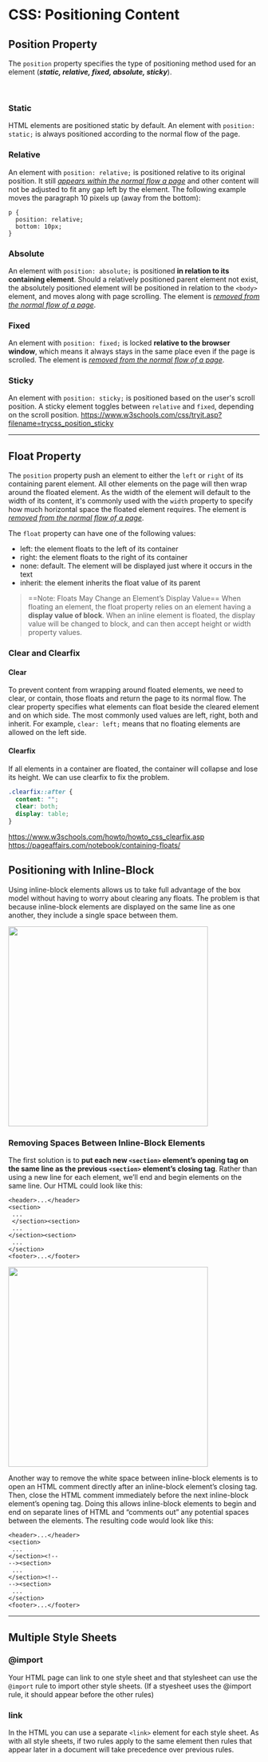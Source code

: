 # CSS: Positioning Content

## Position Property

The `position` property specifies the type of positioning method used for an element (**_static, relative, fixed, absolute, sticky_**).

<br>

### Static

HTML elements are positioned static by default. An element with `position: static;` is always positioned according to the normal flow of the page.

### Relative

An element with `position: relative;` is positioned relative to its original position. It still <u><em>appears within the normal flow a page</em></u> and other content will not be adjusted to fit any gap left by the element.
The following example moves the paragraph 10 pixels up (away from the bottom):

```
p {
  position: relative;
  bottom: 10px;
}
```

### Absolute

An element with `position: absolute;` is positioned **in relation to its containing element**. Should a relatively positioned parent element not exist, the absolutely positioned element will be positioned in relation to the `<body>` element, and moves along with page scrolling. The element is <u><em>removed from the normal flow of a page</em></u>.

### Fixed

An element with `position: fixed;` is locked **relative to the browser window**, which means it always stays in the same place even if the page is scrolled. The element is <u><em>removed from the normal flow of a page</em></u>.

### Sticky

An element with `position: sticky;` is positioned based on the user's scroll position. A sticky element toggles between `relative` and `fixed`, depending on the scroll position.
https://www.w3schools.com/css/tryit.asp?filename=trycss_position_sticky

<hr>

## Float Property

The `position` property push an element to either the `left` or `right` of its containing parent element. All other elements on the page will then wrap around the floated element. As the width of the element will default to the width of its content, it's commonly used with the `width` property to specify how much horizontal space the floated element requires. The element is <u><em>removed from the normal flow of a page</em></u>.

The `float` property can have one of the following values:

- left: the element floats to the left of its container
- right: the element floats to the right of its container
- none: default. The element will be displayed just where it occurs in the text
- inherit: the element inherits the float value of its parent

> ==Note: Floats May Change an Element’s Display Value==
> When floating an element, the float property relies on an element having a **display value of block**. When an inline element is floated, the display value will be changed to block, and can then accept height or width property values.

### Clear and Clearfix

#### Clear

To prevent content from wrapping around floated elements, we need to clear, or contain, those floats and return the page to its normal flow. The clear property specifies what elements can float beside the cleared element and on which side. The most commonly used values are left, right, both and inherit. For example, `clear: left;` means that no floating elements are allowed on the left side.

#### Clearfix

If all elements in a container are floated, the container will collapse and lose its height. We can use clearfix to fix the problem.

```css
.clearfix::after {
  content: "";
  clear: both;
  display: table;
}
```

https://www.w3schools.com/howto/howto_css_clearfix.asp
https://pageaffairs.com/notebook/containing-floats/

## Positioning with Inline-Block

Using inline-block elements allows us to take full advantage of the box model without having to worry about clearing any floats.
The problem is that because inline-block elements are displayed on the same line as one another, they include a single space between them.

<img src="https://s2.loli.net/2021/12/10/MrUXaLw3o94sR2C.png" width=400>

### Removing Spaces Between Inline-Block Elements

The first solution is to **put each new `<section>` element’s opening tag on the same line as the previous `<section>` element’s closing tag**. Rather than using a new line for each element, we’ll end and begin elements on the same line. Our HTML could look like this:

```
<header>...</header>
<section>
 ...
 </section><section>
 ...
</section><section>
 ...
</section>
<footer>...</footer>
```

<img src="https://s2.loli.net/2021/12/10/Qn9C3pwgbjy52HR.png" width=400>

Another way to remove the white space between inline-block elements is to open an HTML comment directly after an inline-block element’s closing tag. Then, close the HTML comment immediately before the next inline-block element’s opening tag. Doing this allows inline-block elements to begin and end on separate lines of HTML and “comments out” any potential spaces between the elements. The resulting code would look like this:

```
<header>...</header>
<section>
 ...
</section><!--
--><section>
 ...
</section><!--
--><section>
 ...
</section>
<footer>...</footer>
```

<hr>

## Multiple Style Sheets

### @import

Your HTML page can link to one style sheet and that stylesheet can use the `@import` rule to import other style sheets. (If a styesheet uses the @import rule, it should appear before the other rules)

### link

In the HTML you can use a separate `<link>` element for each style sheet. As with all style sheets, if two rules apply to the same element then rules that appear later in a document will take precedence over previous rules.
